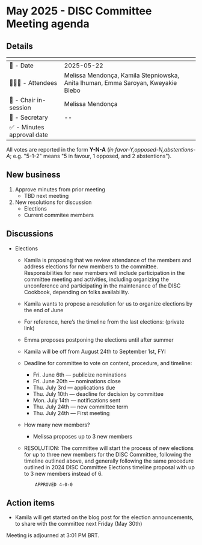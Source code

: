 # May 2025 - DISC Committee Meeting agenda

## Details

| <!-- -->    | <!-- -->    |
|-----------|---|
| 📅 - Date | 2025-05-22 |
| 🙋🏽‍♀️ - Attendees | Melissa Mendonça, Kamila Stepniowska, Anita Ihuman, Emma Saroyan, Kweyakie Blebo |
| 💬 - Chair in-session | Melissa Mendonça |
| 📝 - Secretary | -- |
| ✅ - Minutes approval date |   |

All votes are reported in the form **Y-N-A** (*in favor-Y‚opposed-N‚abstentions-A*; e.g. "5-1-2" means "5 in favour, 1 opposed, and 2 abstentions").

## New business

1. Approve minutes from prior meeting
    - TBD next meeting
2. New resolutions for discussion
    - Elections
    - Current commitee members

## Discussions

- Elections
  - Kamila is proposing that we review attendance of the members and address elections for new members to the committee. Responsibilities for new members will include participation in the committee meeting and activities, including organizing the unconference and participating in the maintenance of the DISC Cookbook, depending on folks availability.
  - Kamila wants to propose a resolution for us to organize elections by the end of June
  - For reference, here’s the timeline from the last elections: (private link)
  - Emma proposes postponing the elections until after summer
  - Kamila will be off from August 24th to September 1st, FYI
  - Deadline for committee to vote on content, procedure, and timeline:
    - Fri. June 6th — publicize nominations
    - Fri. June 20th — nominations close
    - Thu. July 3rd — applications due
    - Thu. July 10th  —  deadline for decision by committee 
    - Mon. July 14th — notifications sent
    - Thu. July 24th — new committee term
    - Thu. July 24th	  —  First meeting
  - How many new members?
    - Melissa proposes up to 3 new members
  - RESOLUTION:
			The committee will start the process of new elections for up to three new members for the DISC Committee, following the timeline outlined above, and generally following the same procedure outlined in 2024 DISC Committee Elections timeline proposal with up to 3 new members instead of 6. 

			APPROVED 4-0-0

## Action items
- Kamila will get started on the blog post for the election announcements, to share with the committee next Friday (May 30th)

Meeting is adjourned at 3:01 PM BRT.

